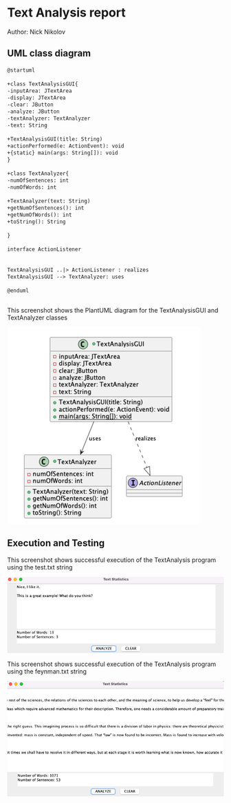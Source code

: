 # Text Analysis report
Author: Nick Nikolov

## UML class diagram
```plantuml
@startuml

+class TextAnalysisGUI{
-inputArea: JTextArea
-display: JTextArea
-clear: JButton
-analyze: JButton
-textAnalyzer: TextAnalyzer
-text: String

+TextAnalysisGUI(title: String)
+actionPerformed(e: ActionEvent): void
+{static} main(args: String[]): void
}

+class TextAnalyzer{
-numOfSentences: int
-numOfWords: int

+TextAnalyzer(text: String)
+getNumOfSentences(): int
+getNumOfWords(): int
+toString(): String

}

interface ActionListener


TextAnalysisGUI ..|> ActionListener : realizes
TextAnalysisGUI --> TextAnalyzer: uses

@enduml


```

This screenshot shows the PlantUML diagram for the TextAnalysisGUI and TextAnalyzer classes

![Example screenshot](textAnalysisUML.png)

## Execution and Testing

This screenshot shows successful execution of the TextAnalysis program using the test.txt string

![Example screenshot](testOutput.png)

This screenshot shows successful execution of the TextAnalysis program using the feynman.txt string

![Example screenshot](feynmanOutput.png)